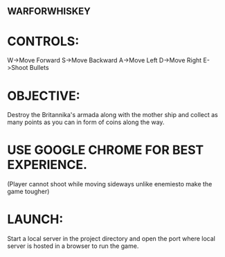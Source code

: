 ## WARFORWHISKEY


# CONTROLS:
W->Move Forward
S->Move Backward
A->Move Left
D->Move Right
E->Shoot Bullets


# OBJECTIVE:
Destroy the Britannika's armada along with the mother ship and collect as many points as you can in form of coins along the way.



# USE GOOGLE CHROME FOR BEST EXPERIENCE.


(Player cannot shoot while moving sideways unlike enemiesto make the game tougher)



# LAUNCH:
Start a local server in the project directory and open the port where local server is hosted in a browser to run the game.
